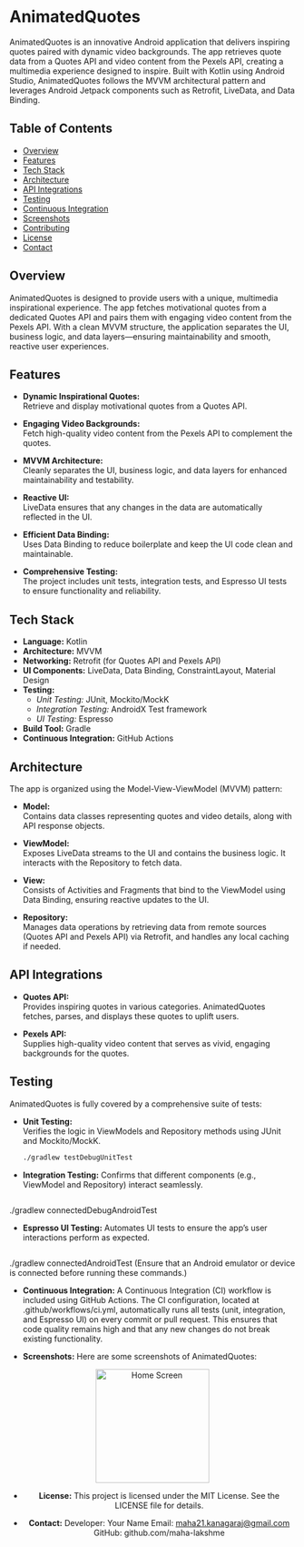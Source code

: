 # AnimatedQuotes

AnimatedQuotes is an innovative Android application that delivers inspiring quotes paired with dynamic video backgrounds. The app retrieves quote data from a Quotes API and video content from the Pexels API, creating a multimedia experience designed to inspire. Built with Kotlin using Android Studio, AnimatedQuotes follows the MVVM architectural pattern and leverages Android Jetpack components such as Retrofit, LiveData, and Data Binding.

## Table of Contents

- [Overview](#overview)
- [Features](#features)
- [Tech Stack](#tech-stack)
- [Architecture](#architecture)
- [API Integrations](#api-integrations)
- [Testing](#testing)
- [Continuous Integration](#continuous-integration)
- [Screenshots](#screenshots)
- [Contributing](#contributing)
- [License](#license)
- [Contact](#contact)

## Overview

AnimatedQuotes is designed to provide users with a unique, multimedia inspirational experience. The app fetches motivational quotes from a dedicated Quotes API and pairs them with engaging video content from the Pexels API. With a clean MVVM structure, the application separates the UI, business logic, and data layers—ensuring maintainability and smooth, reactive user experiences.

## Features

- **Dynamic Inspirational Quotes:**  
  Retrieve and display motivational quotes from a Quotes API.

- **Engaging Video Backgrounds:**  
  Fetch high-quality video content from the Pexels API to complement the quotes.

- **MVVM Architecture:**  
  Cleanly separates the UI, business logic, and data layers for enhanced maintainability and testability.

- **Reactive UI:**  
  LiveData ensures that any changes in the data are automatically reflected in the UI.

- **Efficient Data Binding:**  
  Uses Data Binding to reduce boilerplate and keep the UI code clean and maintainable.

- **Comprehensive Testing:**  
  The project includes unit tests, integration tests, and Espresso UI tests to ensure functionality and reliability.

## Tech Stack

- **Language:** Kotlin
- **Architecture:** MVVM
- **Networking:** Retrofit (for Quotes API and Pexels API)
- **UI Components:** LiveData, Data Binding, ConstraintLayout, Material Design
- **Testing:**
  - *Unit Testing:* JUnit, Mockito/MockK
  - *Integration Testing:* AndroidX Test framework
  - *UI Testing:* Espresso
- **Build Tool:** Gradle
- **Continuous Integration:** GitHub Actions

## Architecture

The app is organized using the Model-View-ViewModel (MVVM) pattern:

- **Model:**  
  Contains data classes representing quotes and video details, along with API response objects.

- **ViewModel:**  
  Exposes LiveData streams to the UI and contains the business logic. It interacts with the Repository to fetch data.

- **View:**  
  Consists of Activities and Fragments that bind to the ViewModel using Data Binding, ensuring reactive updates to the UI.

- **Repository:**  
  Manages data operations by retrieving data from remote sources (Quotes API and Pexels API) via Retrofit, and handles any local caching if needed.

## API Integrations

- **Quotes API:**  
  Provides inspiring quotes in various categories. AnimatedQuotes fetches, parses, and displays these quotes to uplift users.

- **Pexels API:**  
  Supplies high-quality video content that serves as vivid, engaging backgrounds for the quotes.

## Testing

AnimatedQuotes is fully covered by a comprehensive suite of tests:

- **Unit Testing:**  
  Verifies the logic in ViewModels and Repository methods using JUnit and Mockito/MockK.
  ```bash
  ./gradlew testDebugUnitTest
  
- **Integration Testing:**
Confirms that different components (e.g., ViewModel and Repository) interact seamlessly.
  ```bash
./gradlew connectedDebugAndroidTest

- **Espresso UI Testing:**
 Automates UI tests to ensure the app’s user interactions perform as expected.
  ```bash
./gradlew connectedAndroidTest
(Ensure that an Android emulator or device is connected before running these commands.)

- **Continuous Integration:**
A Continuous Integration (CI) workflow is included using GitHub Actions. The CI configuration, located at .github/workflows/ci.yml, automatically runs all tests (unit, integration, and Espresso UI) on every commit or pull request. This ensures that code quality remains high and that any new changes do not break existing functionality.

- **Screenshots:**
Here are some screenshots of AnimatedQuotes:

<div align="center"> <img src="screenshots/screen1.png" alt="Home Screen" width="200px" />

- **License:**
This project is licensed under the MIT License. See the LICENSE file for details.

- **Contact:**
Developer: Your Name Email: maha21.kanagaraj@gmail.com GitHub: github.com/maha-lakshme
